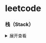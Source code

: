 # leetcode

### 栈（Stack）
<details>
<summary>展开查看</summary>
<pre><code>
System.out.println("Hello to see U!");
</code></pre>
</details>